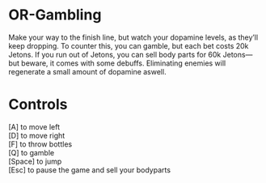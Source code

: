 
# OR-Gambling

Make your way to the finish line, but watch your dopamine levels, as they’ll keep dropping. To counter this, you can gamble, but each bet costs 20k Jetons. If you run out of Jetons, you can sell body parts for 60k Jetons—but beware, it comes with some debuffs. Eliminating enemies will regenerate a small amount of dopamine aswell.

# Controls
[A] to move left\
[D] to move right\
[F] to throw bottles\
[Q] to gamble\
[Space] to jump\
[Esc] to pause the game and sell your bodyparts


